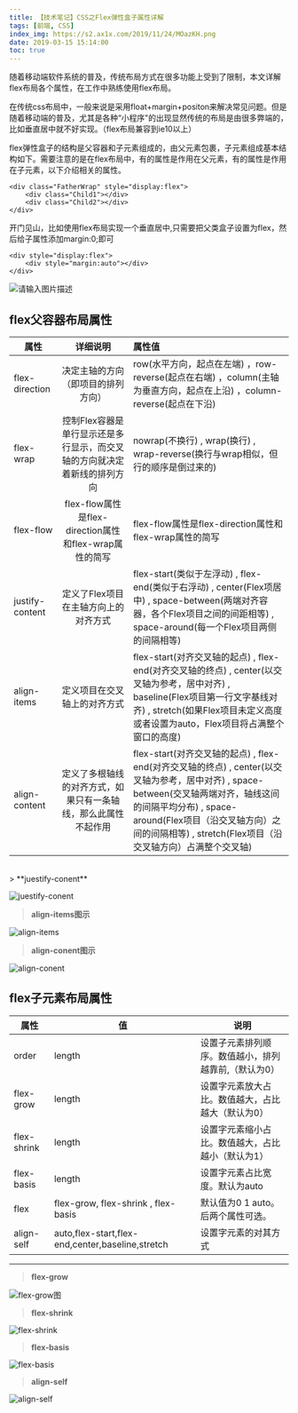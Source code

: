 ```yaml
---
title: 【技术笔记】CSS之Flex弹性盒子属性详解
tags: [前端, CSS]
index_img: https://s2.ax1x.com/2019/11/24/MOazKH.png
date: 2019-03-15 15:14:00
toc: true
---
```


随着移动端软件系统的普及，传统布局方式在很多功能上受到了限制，本文详解flex布局各个属性，在工作中熟练使用flex布局。
<!--more-->


在传统css布局中，一般来说是采用float+margin+positon来解决常见问题。但是随着移动端的普及，尤其是各种“小程序"的出现显然传统的布局是由很多弊端的，比如垂直居中就不好实现。（flex布局兼容到ie10以上）


flex弹性盒子的结构是父容器和子元素组成的，由父元素包裹，子元素组成基本结构如下。需要注意的是在flex布局中，有的属性是作用在父元素，有的属性是作用在子元素，以下介绍相关的属性。

```
<div class="FatherWrap" style="display:flex">
    <div class="Child1"></div>
    <div class="Child2"></div>
</div>
```

开门见山，比如使用flex布局实现一个垂直居中,只需要把父类盒子设置为flex，然后给子属性添加margin:0;即可

```
<div style="display:flex">
    <div style="margin:auto"></div>
</div>
```

![请输入图片描述][1]

## flex<b color="red">父</b>容器布局属性 

| 属性 | 详细说明 | 属性值 |
|-----|:---------:|:---------|
|flex-direction|决定主轴的方向（即项目的排列方向）| row(水平方向，起点在左端) ，row-reverse(起点在右端)  ，column(主轴为垂直方向，起点在上沿)  ，column-reverse(起点在下沿)|
|flex-wrap|控制Flex容器是单行显示还是多行显示，而交叉轴的方向就决定着新线的排列方向| nowrap(不换行) , wrap(换行) , wrap-reverse(换行与wrap相似，但行的顺序是倒过来的)|
|flex-flow|flex-flow属性是flex-direction属性和flex-wrap属性的简写|flex-flow属性是flex-direction属性和flex-wrap属性的简写| 
|justify-content|	定义了Flex项目在主轴方向上的对齐方式| flex-start(类似于左浮动) , flex-end(类似于右浮动) , center(Flex项居中) , space-between(两端对齐容器，各个Flex项目之间的间距相等) , space-around(每一个Flex项目两侧的间隔相等)|
|align-items|定义项目在交叉轴上的对齐方式|  flex-start(对齐交叉轴的起点) , flex-end(对齐交叉轴的终点) , center(以交叉轴为参考，居中对齐) , baseline(Flex项目第一行文字基线对齐) ,  stretch(如果Flex项目未定义高度或者设置为auto，Flex项目将占满整个窗口的高度)|
|align-content|定义了多根轴线的对齐方式，如果只有一条轴线，那么此属性不起作用|  flex-start(对齐交叉轴的起点) , flex-end(对齐交叉轴的终点) , center(以交叉轴为参考，居中对齐) , space-between(交叉轴两端对齐，轴线这间的间隔平均分布) , space-around(Flex项目（沿交叉轴方向）之间的间隔相等) , stretch(Flex项目（沿交叉轴方向）占满整个交叉轴)|
<br>
> **juestify-conent**

![juestify-conent][2]

> **align-items图示**

![align-items][3]

> **align-conent图示**

![align-conent][4]

## flex<b color="red">子</b>元素布局属性 

| 属性     | 值  |   说明  |
|--------|--------|-------|
|order|length|设置子元素排列顺序。数值越小，排列越靠前,（默认为0）|
|flex-grow| length| 设置字元素放大占比。数值越大，占比越大（默认为0）|
|flex-shrink | length| 设置字元素缩小占比。数值越大，占比越小（默认为1）|
|flex-basis|length|设置字元素占比宽度。默认为auto|
|flex|flex-grow, flex-shrink , flex-basis|默认值为0 1 auto。后两个属性可选。|
|align-self|auto,flex-start,flex-end,center,baseline,stretch|设置字元素的对其方式 |
<hr>

> **flex-grow**

![flex-grow图][5]

> **flex-shrink**

![flex-shrink][6]

> **flex-basis**

![flex-basis][7]

> **align-self**

![align-self][8]


  [1]: https://s2.ax1x.com/2019/11/24/MOwNp8.png
  [2]: https://s2.ax1x.com/2019/11/24/MOBszT.jpg
  [3]: https://s2.ax1x.com/2019/11/24/MOBrWV.jpg
  [4]: https://s2.ax1x.com/2019/11/24/MOBDJ0.jpg
  [5]: https://s2.ax1x.com/2019/11/24/MOBBiq.jpg
  [6]: https://s2.ax1x.com/2019/11/24/MOBwon.jpg
  [7]: https://s2.ax1x.com/2019/11/24/MOB6QU.jpg
  [8]: https://s2.ax1x.com/2019/11/24/MOBcyF.jpg
